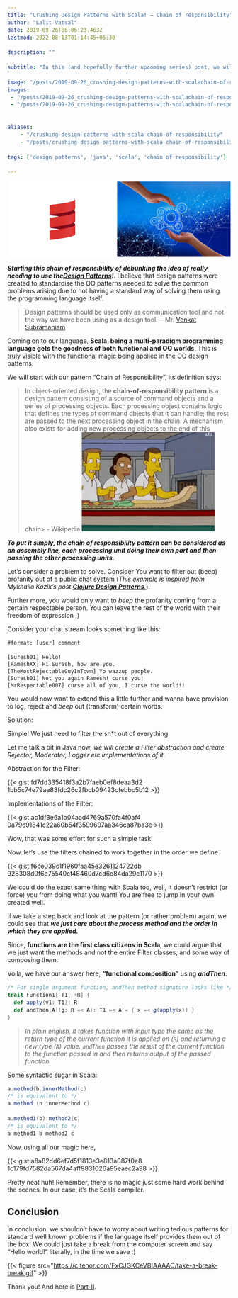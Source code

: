 ```yaml
---
title: "Crushing Design Patterns with Scala! — Chain of responsibility"
author: "Lalit Vatsal"
date: 2019-09-26T06:06:23.463Z
lastmod: 2022-08-13T01:14:45+05:30

description: ""

subtitle: "In this (and hopefully further upcoming series) post, we will debunk the idea of really needing to use the Design Patterns. I believe that…"

image: "/posts/2019-09-26_crushing-design-patterns-with-scalachain-of-responsibility/images/1.jpeg"
images:
 - "/posts/2019-09-26_crushing-design-patterns-with-scalachain-of-responsibility/images/1.jpeg"
 - "/posts/2019-09-26_crushing-design-patterns-with-scalachain-of-responsibility/images/2.gif"


aliases:
    - "/crushing-design-patterns-with-scala-chain-of-responsibility"
    - "/posts/crushing-design-patterns-with-scala-chain-of-responsibility"

tags: ['design patterns', 'java', 'scala', 'chain of responsibility']

---
```


![image](/posts/2019-09-26_crushing-design-patterns-with-scalachain-of-responsibility/images/1.jpeg#layoutTextWidth)

**_Starting this chain of responsibility of debunking the idea of really needing to use the_**[**_Design Patterns_**](https://en.wikipedia.org/wiki/Design_Patterns)**_!_**. I believe that design patterns were created to standardise the OO patterns needed to solve the common problems arising due to not having a standard way of solving them using the programming language itself.
> Design patterns should be used only as communication tool and not the way we have been using as a design tool. — Mr. [Venkat Subramaniam](https://twitter.com/venkat_s)

Coming on to our language, **Scala, being a multi-paradigm programming language gets the goodness of both functional and OO worlds**. This is truly visible with the functional magic being applied in the OO design patterns.

We will start with our pattern “Chain of Responsibility”, its definition says:
> In object-oriented design, the **chain-of-responsibility pattern** is a design pattern consisting of a source of command objects and a series of processing objects. Each processing object contains logic that defines the types of command objects that it can handle; the rest are passed to the next processing object in the chain. A mechanism also exists for adding new processing objects to the end of this chain> - Wikipedia
![image](/posts/2019-09-26_crushing-design-patterns-with-scalachain-of-responsibility/images/2.gif#layoutTextWidth)

**_To put it simply, the chain of responsibility pattern can be considered as an assembly line, each processing unit doing their own part and then passing the other processing units._**

Let’s consider a problem to solve. Consider You want to filter out (beep) profanity out of a public chat system (_This example is inspired from Mykhailo Kozik’s post_ [**_Clojure Design Patterns_**_._](http://mishadoff.com/blog/clojure-design-patterns/#episode-16-chain-of-responsibility)).

Further more, you would only want to _beep_ the profanity coming from a certain respectable person. You can leave the rest of the world with their freedom of expression ;)

Consider your chat stream looks something like this:

```log {style=github-dark}
#format: [user] comment

[Suresh01] Hello!
[RameshXX] Hi Suresh, how are you.
[TheMostRejectableGuyInTown] Yo wazzup people.
[Suresh01] Not you again Ramesh! curse you!
[MrRespectable007] curse all of you, I curse the world!!
```

You would now want to extend this a little further and wanna have provision to log, reject and _beep_ out (transform) certain words.

Solution:

Simple! We just need to filter the sh*t out of everything.

Let me talk a bit in Java now, _we will create a Filter abstraction and create Rejector, Moderator, Logger etc implementations of it._

Abstraction for the Filter:

{{< gist fd7dd335418f3a2b7faeb0ef8deaa3d2 1bb5c74e79ae83fdc26c2fbcb09423cfebbc5b12 >}}

Implementations of the Filter:

{{< gist ac1df3e6a1b04aad4769a570fa4f0af4 0a79c91841c22a60b54f3599697aa346ca87ba3e >}}

Wow, that was some effort for such a simple task!

Now, let’s use the filters chained to work together in the order we define.

{{< gist f6ce039c1f1960faa45e3261124722db 928308d0f6e75540cf48460d7cd6e84da29c1170 >}}

We could do the exact same thing with Scala too, well, it doesn’t restrict (or force) you from doing what you want! You are free to jump in your own created well.

If we take a step back and look at the pattern (or rather problem) again, we could see that **_we just care about the process method and the order in which they are applied._**

Since, **functions are the first class citizens in Scala**, we could argue that we just want the methods and not the entire Filter classes, and some way of composing them.

Voila, we have our answer here, **“functional composition”** using **_andThen_**.

```scala {style=github-dark}
/* For single argument function, andThen method signature looks like */
trait Function1[-T1, +R] {
  def apply(v1: T1): R
  def andThen[A](g: R =< A): T1 =< A = { x =< g(apply(x)) }
}
```

> _In plain english, it takes function with input type the same as the return type of the current function it is applied on (`R`) and returning a new type (`A`) value. `andThen` passes the result of the current function to the function passed in and then returns output of the passed function._

Some syntactic sugar in Scala:

```scala {style=github-dark}
a.method(b.innerMethod(c)
/* is equivalent to */
a method (b innerMethod c)

a.method1(b).method2(c)
/* is equivalent to */
a method1 b method2 c
```

Now, using all our magic here,

{{< gist a8a82dd6ef7d5f1813e3e813a087f0e8 1c179fd7582da567da4aff9831026a95eaec2a98 >}}

Pretty neat huh! Remember, there is no magic just some hard work behind the scenes. In our case, it’s the Scala compiler.

## Conclusion

In conclusion, we shouldn’t have to worry about writing tedious patterns for standard well known problems if the language itself provides them out of the box! We could just take a break from the computer screen and say “Hello world!” literally, in the time we save :)

{{< figure src="https://c.tenor.com/FxCJGKCeVBIAAAAC/take-a-break-break.gif" >}}

Thank you! And here is [Part-II](../2019-09-30_cushing-design-patternsunnecessary-patterns).
